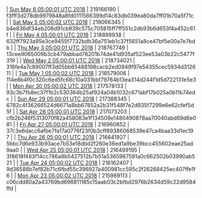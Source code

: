 | [Sun May  6 05:00:01 UTC 2018](https://transfer.sh/40lEz/dashninja-dbdump-20180506070001.tar.bz2) | 219166190 | f3fff3d278db9979848a8fd0111566399d14c83db039ea80da7ff01b70a5f71c | 
| [Sat May  5 05:00:02 UTC 2018](https://transfer.sh/MXH0Z/dashninja-dbdump-20180505070002.tar.bz2) | 219066345 | b4e836df34eb206d91cb939c575c705815ff7ff551c2db93b6d653f4a452c61f | 
| [Fri May  4 05:00:01 UTC 2018](https://transfer.sh/HHjS3/dashninja-dbdump-20180504070001.tar.bz2) | 218899938 | 632ff7923a95e3ce9455f7732bdb36a751eb1c37f5651a8ce47bf5e00a7e7bdb | 
| [Thu May  3 05:00:01 UTC 2018](https://transfer.sh/Ssj1/dashninja-dbdump-20180503070001.tar.bz2) | 218767749 | 13cee9065009b3cb479abbad78201b74de41d935af523ee53a03b22c5477f319 | 
| [Wed May  2 05:00:01 UTC 2018](https://transfer.sh/qyXCV/dashninja-dbdump-20180502070001.tar.bz2) | 218734021 | 316fe4a7c89007ff3d05bb65488198cacb2ed0949f97e54355cec5934d312611 | 
| [Tue May  1 05:00:02 UTC 2018](https://transfer.sh/yJVQZ/dashninja-dbdump-20180501070002.tar.bz2) | 218579006 | 114e8b4f0c320c6ed5fc68c10a031bbf79764b13ea314d244f1d5d722131e5e3 | 
| [Mon Apr 30 05:00:02 UTC 2018](https://transfer.sh/mV5zz/dashninja-dbdump-20180430070001.tar.bz2) | 217578133 | 93c3b7fb8ec37f1b2c530364b25af924a04b1032c671abf17b025a0b11b74edc | 
| [Sun Apr 29 05:00:01 UTC 2018](https://transfer.sh/1wGWq/dashninja-dbdump-20180429070001.tar.bz2) | 217388345 | 6782c4f36266524d6671a8bb67852a2b31f548f7e2d935f7299e6e62cfef5d5f | 
| [Sat Apr 28 05:00:01 UTC 2018](https://transfer.sh/kkIX0/dashninja-dbdump-20180428070001.tar.bz2) | 217073203 | cfb2b246f5313070f82a458083e1f134509e1480490878aa70040abd69d6e081 | 
| [Fri Apr 27 05:00:01 UTC 2018](https://transfer.sh/ORdrL/dashninja-dbdump-20180427070001.tar.bz2) | 216960852 | 37c3e6dacc6afbe7fa17a0776f23f0b3cff89386068539e47ca4baa33d1ec197 | 
| [Thu Apr 26 05:00:01 UTC 2018](https://transfer.sh/N9PAS/dashninja-dbdump-20180426070001.tar.bz2) | 216641927 | 5bbc7d6e933b93ace7b53e18dbd2f260e36ed1a9be39bcc455602eae25ad9aa0 | 
| [Wed Apr 25 05:00:01 UTC 2018](https://transfer.sh/3JhzB/dashninja-dbdump-20180425070001.tar.bz2) | 216499195 | 3f8618f483f14cc786a9b5427512b7b51a5365987591a0c662502b03990ab521 | 
| [Tue Apr 24 05:00:02 UTC 2018](https://transfer.sh/36dC0/dashninja-dbdump-20180424070002.tar.bz2) | 216162407 | 9d36588b7ef82b71c6fbd55c396927a400981cc595c2f26268425ec407ffe1f6 | 
| [Mon Apr 23 05:00:02 UTC 2018](https://transfer.sh/6AgLh/dashninja-dbdump-20180423070002.tar.bz2) | 215989113 | c06cdd80a2a43769bd696811185c15aab03c2bfbd2976b2634d59c22d9584ffd | 
